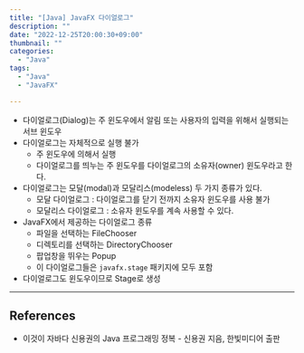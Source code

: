 ```yaml
---
title: "[Java] JavaFX 다이얼로그"
description: ""
date: "2022-12-25T20:00:30+09:00"
thumbnail: ""
categories:
  - "Java"
tags:
  - "Java"
  - "JavaFX"

---
```

<!--more-->

- 다이얼로그(Dialog)는 주 윈도우에서 알림 또는 사용자의 입력을 위해서 실행되는 서브 윈도우
- 다이얼로그는 자체적으로 실행 불가
    - 주 윈도우에 의해서 실행
    - 다이얼로그를 띄누는 주 윈도우를 다이얼로그의 소유자(owner) 윈도우라고 한다.
- 다이얼로그는 모달(modal)과 모달리스(modeless) 두 가지 종류가 있다.
    - 모달 다이얼로그 : 다이얼로그를 닫기 전까지 소유자 윈도우를 사용 불가
    - 모달리스 다이얼로그 : 소유자 윈도우를 계속 사용할 수 있다.
- JavaFX에서 제공하는 다이얼로그 종류
    - 파일을 선택하는 FileChooser
    - 디렉토리를 선택하는 DirectoryChooser
    - 팝업창을 뛰우는 Popup
    - 이 다이얼로그들은 `javafx.stage` 패키지에 모두 포함
- 다이얼로그도 윈도우이므로 Stage로 생성

---

## References

- 이것이 자바다 신용권의 Java 프로그래밍 정복 - 신용권 지음, 한빛미디어 출판